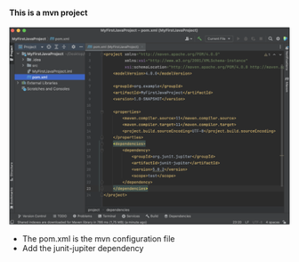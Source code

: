#### This is a mvn project

![create new project](../../img/0007step03.png)

* The pom.xml is the mvn configuration file
* Add the junit-jupiter dependency